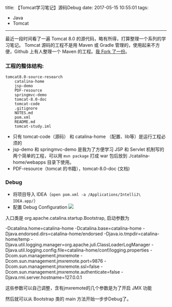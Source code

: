 title: 【Tomcat学习笔记】源码Debug
date: 2017-05-15 10:55:01
tags:
- Java
- Tomcat
---
最近一段时间看了一遍 Tomcat 8.0 的源代码，略有所得，打算整理一个系列的学习笔记。
Tomcat 源码的工程不是用 Maven 或 Gradle 管理的，使用起来不方便，Github 上有人整理一个 Maven 的工程。[我 Fork 了一份](https://github.com/fdx321/tomcat8.0-source-research)。

### 工程的整体结构:
```
tomcat8.0-source-research
    catalina-home
    jsp-demo
    PDF-resource
    springmvc-demo
    tomcat-8.0-doc
    tomcat-code
    .gitignore
    NOTES.md
    pom.xml
    README.md
    tomcat-study.iml
```
* 只有 tomcat-code（源码） 和 catalina-home （配置、lib等）是运行工程必须的 <!--more-->
* jsp-demo 和 springmvc-demo 是我为了方便学习 JSP 和 Servlet 机制写的两个简单的工程，可以用 ```mvn package``` 打成 war 包后放到 ./catalina-home/webapps 目录下使用。
* PDF-resource（tomcat 的书籍），tomcat-8.0-doc (文档)

### Debug
* 将项目导入 IDEA（```open pom.xml -a /Applications/IntelliJ\ IDEA.app/```）
* 配置 Debug Configuration ![](/images/【Tomcat学习笔记】源码Debug_1.png)

入口类是 org.apache.catalina.startup.Bootstrap, 启动参数为

-Dcatalina.home=catalina-home -Dcatalina.base=catalina-home -Djava.endorsed.dirs=catalina-home/endorsed -Djava.io.tmpdir=catalina-home/temp -Djava.util.logging.manager=org.apache.juli.ClassLoaderLogManager -Djava.util.logging.config.file=catalina-home/conf/logging.properties -Dcom.sun.management.jmxremote -Dcom.sun.management.jmxremote.port=9876 -Dcom.sun.management.jmxremote.ssl=false -Dcom.sun.management.jmxremote.authenticate=false -Djava.rmi.server.hostname=127.0.0.1

这些参数可以自己调整，含有jmxremote的几个参数是为了开启 JMX 功能


然后就可以从 Bootstrap 类的 main 方法开始一步步Debug了。
